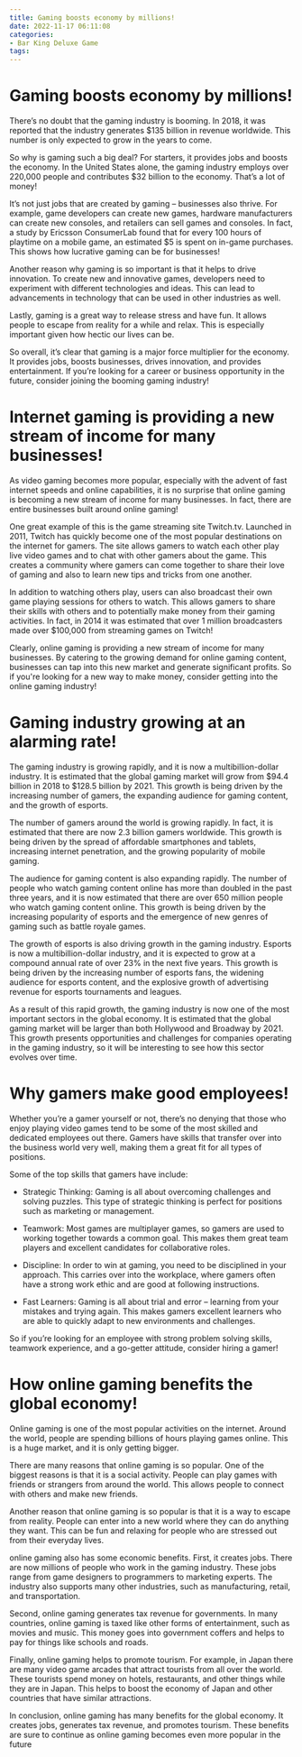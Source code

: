 ```yaml
---
title: Gaming boosts economy by millions!
date: 2022-11-17 06:11:08
categories:
- Bar King Deluxe Game
tags:
---
```



#  Gaming boosts economy by millions!

There’s no doubt that the gaming industry is booming. In 2018, it was reported that the industry generates $135 billion in revenue worldwide. This number is only expected to grow in the years to come.

So why is gaming such a big deal? For starters, it provides jobs and boosts the economy. In the United States alone, the gaming industry employs over 220,000 people and contributes $32 billion to the economy. That’s a lot of money!

It’s not just jobs that are created by gaming – businesses also thrive. For example, game developers can create new games, hardware manufacturers can create new consoles, and retailers can sell games and consoles. In fact, a study by Ericsson ConsumerLab found that for every 100 hours of playtime on a mobile game, an estimated $5 is spent on in-game purchases. This shows how lucrative gaming can be for businesses!

Another reason why gaming is so important is that it helps to drive innovation. To create new and innovative games, developers need to experiment with different technologies and ideas. This can lead to advancements in technology that can be used in other industries as well.

Lastly, gaming is a great way to release stress and have fun. It allows people to escape from reality for a while and relax. This is especially important given how hectic our lives can be.

So overall, it’s clear that gaming is a major force multiplier for the economy. It provides jobs, boosts businesses, drives innovation, and provides entertainment. If you’re looking for a career or business opportunity in the future, consider joining the booming gaming industry!

#  Internet gaming is providing a new stream of income for many businesses!

As video gaming becomes more popular, especially with the advent of fast internet speeds and online capabilities, it is no surprise that online gaming is becoming a new stream of income for many businesses. In fact, there are entire businesses built around online gaming!

One great example of this is the game streaming site Twitch.tv. Launched in 2011, Twitch has quickly become one of the most popular destinations on the internet for gamers. The site allows gamers to watch each other play live video games and to chat with other gamers about the game. This creates a community where gamers can come together to share their love of gaming and also to learn new tips and tricks from one another.

In addition to watching others play, users can also broadcast their own game playing sessions for others to watch. This allows gamers to share their skills with others and to potentially make money from their gaming activities. In fact, in 2014 it was estimated that over 1 million broadcasters made over $100,000 from streaming games on Twitch!

Clearly, online gaming is providing a new stream of income for many businesses. By catering to the growing demand for online gaming content, businesses can tap into this new market and generate significant profits. So if you're looking for a new way to make money, consider getting into the online gaming industry!

#  Gaming industry growing at an alarming rate!

The gaming industry is growing rapidly, and it is now a multibillion-dollar industry. It is estimated that the global gaming market will grow from $94.4 billion in 2018 to $128.5 billion by 2021. This growth is being driven by the increasing number of gamers, the expanding audience for gaming content, and the growth of esports.

The number of gamers around the world is growing rapidly. In fact, it is estimated that there are now 2.3 billion gamers worldwide. This growth is being driven by the spread of affordable smartphones and tablets, increasing internet penetration, and the growing popularity of mobile gaming.

The audience for gaming content is also expanding rapidly. The number of people who watch gaming content online has more than doubled in the past three years, and it is now estimated that there are over 650 million people who watch gaming content online. This growth is being driven by the increasing popularity of esports and the emergence of new genres of gaming such as battle royale games.

The growth of esports is also driving growth in the gaming industry. Esports is now a multibillion-dollar industry, and it is expected to grow at a compound annual rate of over 23% in the next five years. This growth is being driven by the increasing number of esports fans, the widening audience for esports content, and the explosive growth of advertising revenue for esports tournaments and leagues.

As a result of this rapid growth, the gaming industry is now one of the most important sectors in the global economy. It is estimated that the global gaming market will be larger than both Hollywood and Broadway by 2021. This growth presents opportunities and challenges for companies operating in the gaming industry, so it will be interesting to see how this sector evolves over time.

#  Why gamers make good employees!

Whether you’re a gamer yourself or not, there’s no denying that those who enjoy playing video games tend to be some of the most skilled and dedicated employees out there. Gamers have skills that transfer over into the business world very well, making them a great fit for all types of positions.

Some of the top skills that gamers have include:

- Strategic Thinking: Gaming is all about overcoming challenges and solving puzzles. This type of strategic thinking is perfect for positions such as marketing or management.

- Teamwork: Most games are multiplayer games, so gamers are used to working together towards a common goal. This makes them great team players and excellent candidates for collaborative roles.

- Discipline: In order to win at gaming, you need to be disciplined in your approach. This carries over into the workplace, where gamers often have a strong work ethic and are good at following instructions.

- Fast Learners: Gaming is all about trial and error – learning from your mistakes and trying again. This makes gamers excellent learners who are able to quickly adapt to new environments and challenges.

So if you’re looking for an employee with strong problem solving skills, teamwork experience, and a go-getter attitude, consider hiring a gamer!

#  How online gaming benefits the global economy!

Online gaming is one of the most popular activities on the internet. Around the world, people are spending billions of hours playing games online. This is a huge market, and it is only getting bigger.

There are many reasons that online gaming is so popular. One of the biggest reasons is that it is a social activity. People can play games with friends or strangers from around the world. This allows people to connect with others and make new friends.

Another reason that online gaming is so popular is that it is a way to escape from reality. People can enter into a new world where they can do anything they want. This can be fun and relaxing for people who are stressed out from their everyday lives.

online gaming also has some economic benefits. First, it creates jobs. There are now millions of people who work in the gaming industry. These jobs range from game designers to programmers to marketing experts. The industry also supports many other industries, such as manufacturing, retail, and transportation.

Second, online gaming generates tax revenue for governments. In many countries, online gaming is taxed like other forms of entertainment, such as movies and music. This money goes into government coffers and helps to pay for things like schools and roads.

Finally, online gaming helps to promote tourism. For example, in Japan there are many video game arcades that attract tourists from all over the world. These tourists spend money on hotels, restaurants, and other things while they are in Japan. This helps to boost the economy of Japan and other countries that have similar attractions.

In conclusion, online gaming has many benefits for the global economy. It creates jobs, generates tax revenue, and promotes tourism. These benefits are sure to continue as online gaming becomes even more popular in the future
